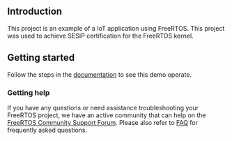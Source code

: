 ## Introduction
This project is an example of a IoT application using FreeRTOS.  This project was used to achieve SESIP certification for the FreeRTOS kernel.

## Getting started

Follow the steps in the [documentation](https://github.com/FreeRTOS/Lab-Project-FreeRTOS-SESIP/tree/main/docs/README.md) to see this demo operate.

### Getting help
If you have any questions or need assistance troubleshooting your FreeRTOS project, we have an active community that can help on the [FreeRTOS Community Support Forum](https://forums.freertos.org). Please also refer to [FAQ](http://www.freertos.org/FAQHelp.html) for frequently asked questions.

